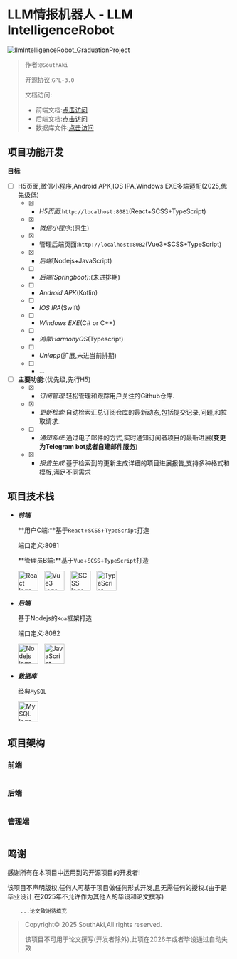 # LLM情报机器人 - LLM IntelligenceRobot

![llmIntelligenceRobot_GraduationProject](https://socialify.git.ci/xieleihan/llmIntelligenceRobot_GraduationProject/image?custom_description=LLM%E6%83%85%E6%8A%A5%E6%9C%BA%E5%99%A8%E4%BA%BA+--+%E5%89%8D%E7%AB%AF%E5%9F%BA%E4%BA%8EReact%E5%92%8CVue%2CSASS%2CTypeScript%2C%E5%90%8E%E7%AB%AFNodejs%2CJavaScript%2C%E6%95%B0%E6%8D%AE%E5%BA%93MySQL%2C%E5%A4%A7%E8%AF%AD%E8%A8%80%E6%A8%A1%E5%9E%8BDeepseek%2CMoonshot..&description=1&font=Source+Code+Pro&forks=1&issues=1&language=1&logo=https%3A%2F%2Favatars.githubusercontent.com%2Fu%2F57227318%3Fv%3D4&name=1&owner=1&pattern=Floating+Cogs&pulls=1&stargazers=1&theme=Auto)

> 作者:`@SouthAki`
>
> 开源协议:`GPL-3.0`
>
> 文档访问:
>
> - 前端文档:[点击访问]()
> - 后端文档:[点击访问]()
> - 数据库文件:[点击访问]()

## 项目功能开发

**目标**:

- [ ] H5页面,微信小程序,Android APK,IOS IPA,Windows EXE多端适配(2025,优先级低)
  - [x] - _H5页面_:`http://localhost:8081`(React+SCSS+TypeScript)
  - [x] - _微信小程序_:(原生)
  - [x] - 管理后端页面:`http://localhost:8082`(Vue3+SCSS+TypeScript)
  - [x] - _后端_(Nodejs+JavaScript)
  - [ ] - _后端(Springboot)_:(未进排期)
  - [ ] - _Android APK_(Kotlin)
  - [ ] - _IOS IPA_(Swift)
  - [ ] - _Windows EXE_(C# or C++)
  - [ ] - _鸿蒙HarmonyOS_(Typescript)
  - [ ] - _Uniapp_(扩展,未进当前排期)
  - [ ] - ...
- [ ] **主要功能**:(优先级,先行H5)
	- [x] - _订阅管理_:轻松管理和跟踪用户关注的Github仓库.
	- [x] - _更新检索_:自动检索汇总订阅仓库的最新动态,包括提交记录,问题,和拉取请求.
	- [ ] - _通知系统_:通过电子邮件的方式,实时通知订阅者项目的最新进展(**变更为Telegram bot或者自建邮件服务**)
	- [x] - _报告生成_:基于检索到的更新生成详细的项目进展报告,支持多种格式和模版,满足不同需求



## 项目技术栈

- ***前端***

  **用户C端:**基于`React`+`SCSS`+`TypeScript`打造

  端口定义:8081

  **管理员B端:**基于`Vue`+`SCSS`+`TypeScript`打造

  <div align="left">
      <img src="https://fastly.jsdelivr.net/gh/devicons/devicon/icons/react/react-original.svg" height="45" alt="React logo"  />
  	  <img width="6" />
  	  <img src="https://fastly.jsdelivr.net/gh/devicons/devicon/icons/vuejs/vuejs-original.svg" height="45" alt="Vue3 logo"  />
  	  <img width="6" />
  	  <img src="https://fastly.jsdelivr.net/gh/devicons/devicon/icons/sass/sass-original.svg" height="45" alt="SCSS logo"  />
  	  <img width="6" />
  	  <img src="https://fastly.jsdelivr.net/gh/devicons/devicon/icons/typescript/typescript-original.svg" height="45" alt="TypeScript logo"  />
  	  <img width="6" />
  	</div>

- ***后端***

  基于Nodejs的`Koa`框架打造

  端口定义:8082

  <div align="left">
  	  <img src="https://fastly.jsdelivr.net/gh/devicons/devicon/icons/nodejs/nodejs-original.svg" height="45" alt="Nodejs logo"  />
      <img width="6" />
      <img src="https://fastly.jsdelivr.net/gh/devicons/devicon/icons/javascript/javascript-original.svg" height="45" alt="JavaScript logo"  />
  	</div>

- ***数据库***

	经典`MySQL`

	<div align="left">
		  <img src="https://fastly.jsdelivr.net/gh/devicons/devicon/icons/mysql/mysql-original.svg" height="45" alt="MySQL logo"  />
		  <img width="6" />
		</div>

## 项目架构

### 前端

```text

```

### 后端

```text
```

### 管理端

```text
```



## 鸣谢

感谢所有在本项目中运用到的开源项目的开发者!

该项目不声明版权,任何人可基于项目做任何形式开发,且无需任何的授权.(由于是毕业设计,在2025年不允许作为其他人的毕设和论文撰写)

```text
	...论文致谢待填充
```



> Copyright© 2025 SouthAki,All rights reserved.
>
> 该项目不可用于论文撰写(开发者除外),此项在2026年或者毕设通过自动失效